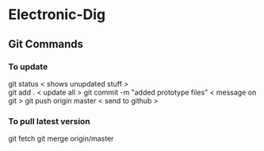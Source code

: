 # Electronic-Dig

## Git Commands

### To update
git status    < shows unupdated stuff > <br />
git add .     < update all >
git commit -m "added prototype files"    < message on git >
git push origin master      < send to github >


### To pull latest version
git fetch
git merge origin/master
